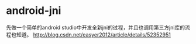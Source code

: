 # android-jni
先做一个简单的android studio中开发全新jni的过程，并且也调用第三方jni库的流程也知道。
http://blog.csdn.net/easyer2012/article/details/52352951
